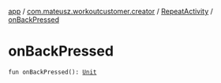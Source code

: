 [app](../../index.md) / [com.mateusz.workoutcustomer.creator](../index.md) / [RepeatActivity](index.md) / [onBackPressed](./on-back-pressed.md)

# onBackPressed

`fun onBackPressed(): `[`Unit`](https://kotlinlang.org/api/latest/jvm/stdlib/kotlin/-unit/index.html)